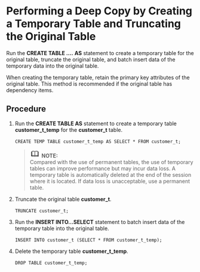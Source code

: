 # Performing a Deep Copy by Creating a Temporary Table and Truncating the Original Table<a name="EN-US_TOPIC_0242370294"></a>

Run the  **CREATE TABLE ....** **AS**  statement to create a temporary table for the original table, truncate the original table, and batch insert data of the temporary data into the original table.

When creating the temporary table, retain the primary key attributes of the original table. This method is recommended if the original table has dependency items.

## Procedure<a name="en-us_topic_0237121144_en-us_topic_0165787116_section1098017411363"></a>

1.  Run the  **CREATE TABLE AS**  statement to create a temporary table  **customer\_t\_temp**  for the  **customer\_t**  table.

    ```
    CREATE TEMP TABLE customer_t_temp AS SELECT * FROM customer_t;
    ```

    >![](public_sys-resources/icon-note.gif) **NOTE:**   
    >Compared with the use of permanent tables, the use of temporary tables can improve performance but may incur data loss. A temporary table is automatically deleted at the end of the session where it is located. If data loss is unacceptable, use a permanent table.  

2.  Truncate the original table  **customer\_t**.

    ```
    TRUNCATE customer_t;
    ```

3.  Run the  **INSERT INTO...SELECT**  statement to batch insert data of the temporary table into the original table.

    ```
    INSERT INTO customer_t (SELECT * FROM customer_t_temp);
    ```

4.  Delete the temporary table  **customer\_t\_temp**.

    ```
    DROP TABLE customer_t_temp;
    ```


